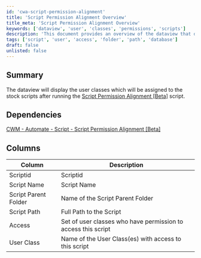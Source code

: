 ```yaml
---
id: 'cwa-script-permission-alignment'
title: 'Script Permission Alignment Overview'
title_meta: 'Script Permission Alignment Overview'
keywords: ['dataview', 'user', 'classes', 'permissions', 'scripts']
description: 'This document provides an overview of the dataview that displays user classes assigned to stock scripts after executing the Script Permission Alignment [Beta] script. It details the dependencies and the columns included in the dataview, offering insights into script access and user class permissions.'
tags: ['script', 'user', 'access', 'folder', 'path', 'database']
draft: false
unlisted: false
---
```

## Summary

The dataview will display the user classes which will be assigned to the stock scripts after running the [Script Permission Alignment [Beta]](https://proval.itglue.com/DOC-5078775-16760857) script.

## Dependencies

[CWM - Automate - Script - Script Permission Alignment [Beta]](https://proval.itglue.com/DOC-5078775-16760857)

## Columns

| Column                     | Description                                           |
|---------------------------|-------------------------------------------------------|
| Scriptid                  | Scriptid                                             |
| Script Name               | Script Name                                          |
| Script Parent Folder      | Name of the Script Parent Folder                     |
| Script Path               | Full Path to the Script                              |
| Access                    | Set of user classes who have permission to access this script |
| User Class                | Name of the User Class(es) with access to this script |


